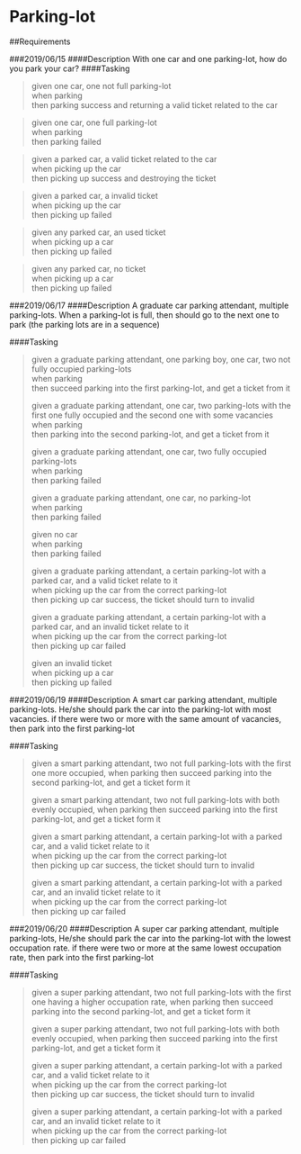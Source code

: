 # Parking-lot

##Requirements

###2019/06/15
####Description
With one car and one parking-lot, how do you park your car?
####Tasking
>given one car, one not full parking-lot<br>
>when parking<br>
>then parking success and returning a valid ticket related to the car

>given one car, one full parking-lot<br>
>when parking<br>
>then parking failed

>given a parked car, a valid ticket related to the car<br>
>when picking up the car<br>
>then picking up success and destroying the ticket

>given a parked car, a invalid ticket<br>
>when picking up the car<br>
>then picking up failed

>given any parked car, an used ticket<br>
>when picking up a car<br>
>then picking up failed

>given any parked car, no ticket<br>
>when picking up a car<br>
>then picking up failed

###2019/06/17
####Description
A graduate car parking attendant, multiple parking-lots. When a parking-lot is full, then should go to the next one to park (the parking lots are in a sequence) 

####Tasking
>given a graduate parking attendant, one parking boy, one car, two not fully occupied parking-lots<br>
>when parking<br>
>then succeed parking into the first parking-lot, and get a ticket from it<br>
>
>given a graduate parking attendant, one car, two parking-lots with the first one fully occupied and the second one with some vacancies<br>
>when parking<br>
>then parking into the second parking-lot, and get a ticket from it<br>
>
>given a graduate parking attendant, one car, two fully occupied parking-lots<br>
>when parking<br>
>then parking failed<br>
>
>given a graduate parking attendant, one car, no parking-lot<br>
>when parking<br>
>then parking failed<br>
>
>given no car<br>
>when parking<br>
>then parking failed<br>
>
>given a graduate parking attendant, a certain parking-lot with a parked car, and a valid ticket relate to it<br>
>when picking up the car from the correct parking-lot<br>
>then picking up car success, the ticket should turn to invalid<br>
>
>given a graduate parking attendant, a certain parking-lot with a parked car, and an invalid ticket relate to it<br>
>when picking up the car from the correct parking-lot<br>
>then picking up car failed<br>
>
>given an invalid ticket<br>
>when picking up a car<br>
>then picking up failed<br>

###2019/06/19
####Description
A smart car parking attendant, multiple parking-lots. He/she should park the car into the parking-lot with most vacancies.
if there were two or more with the same amount of vacancies, then park into the first parking-lot

####Tasking
>given a smart parking attendant, two not full parking-lots with the first one more occupied,
>when parking
>then succeed parking into the second parking-lot, and get a ticket form it<br>
>
>given a smart parking attendant, two not full parking-lots with both evenly occupied,
>when parking
>then succeed parking into the first parking-lot, and get a ticket form it<br>
>
>given a smart parking attendant, a certain parking-lot with a parked car, and a valid ticket relate to it<br>
>when picking up the car from the correct parking-lot<br>
>then picking up car success, the ticket should turn to invalid<br>
>
>given a smart parking attendant, a certain parking-lot with a parked car, and an invalid ticket relate to it<br>
>when picking up the car from the correct parking-lot<br>
>then picking up car failed<br>

###2019/06/20
####Description
A super car parking attendant, multiple parking-lots, He/she should park the car into the parking-lot with the lowest occupation rate.
if there were two or more at the same lowest occupation rate, then park into the first parking-lot

####Tasking
>given a super parking attendant, two not full parking-lots with the first one having a higher occupation rate,
>when parking
>then succeed parking into the second parking-lot, and get a ticket form it<br>
>
>given a super parking attendant, two not full parking-lots with both evenly occupied,
>when parking
>then succeed parking into the first parking-lot, and get a ticket form it<br>
>
>given a super parking attendant, a certain parking-lot with a parked car, and a valid ticket relate to it<br>
>when picking up the car from the correct parking-lot<br>
>then picking up car success, the ticket should turn to invalid<br>
>
>given a super parking attendant, a certain parking-lot with a parked car, and an invalid ticket relate to it<br>
>when picking up the car from the correct parking-lot<br>
>then picking up car failed<br>
